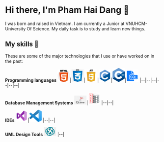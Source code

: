 # Hi there, I'm Pham Hai Dang 👋
I was born and raised in Vietnam. I am currently a Junior at VNUHCM-University Of Science. My daily task is to study and learn new things.

## My skills 💪
These are some of the major technologies that I use or have worked on in the past:

**Programming languages**
<img alt="HTML" title="HTML" width="40px" src="./icons/html.png">|<img title="CSS" alt="CSS" width="40px" src="./icons/css.png">|<img title="JavaScript" alt="JavaScript" width="40px" src="./icons/javascript.png" />|<img title="C" alt="C" width="40px" src="./icons/c.png" />|<img title="C++" alt="C++" width="40px" src="./icons/c++.png" />|<img title="SQL" alt="SQL" width="40px" src="./icons/sql.png" />
|--|--|--|--|--|--|

**Database Management Systems**
<img alt="MS SQL Server" title="MS SQL Server" width="40px" src="./icons/mssqlserver.png">|<img title="Oracle" alt="Oracle" width="40px" src="./icons/oracle.png">
|--|--|

**IDEs**
<img alt="Visual Studio 2019" title="Visual Studio 2019" width="40px" src="./icons/vs2019.png">|<img title="Visual Studio Code" alt="Visual Studio Code" width="40px" src="./icons/vscode.png">
|--|--|

**UML Design Tools**
<img alt="Enterprise Architect 15" title="Enterprise Architect 15" width="40px" src="./icons/enterprisearchitect15.png">
|--|
